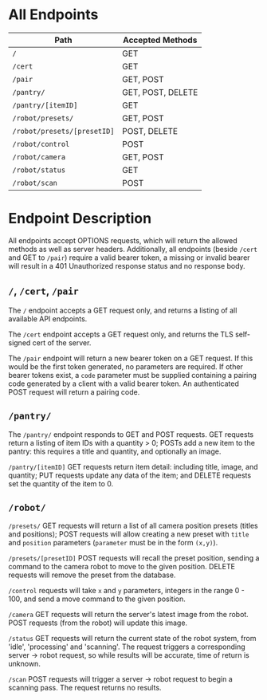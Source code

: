 All Endpoints
=============

| Path                          | Accepted Methods  |
| ----------------------------- | ----------------- |
| `/`                           | GET               |
| `/cert`                       | GET               |
| `/pair`                       | GET, POST         |
| `/pantry/`                    | GET, POST, DELETE |
| `/pantry/[itemID]`            | GET               |
| `/robot/presets/`             | GET, POST         |
| `/robot/presets/[presetID]`   | POST, DELETE      |
| `/robot/control`              | POST              |
| `/robot/camera`		| GET, POST	    |
| `/robot/status`		| GET		    |
| `/robot/scan`			| POST		    |

Endpoint Description
====================

All endpoints accept OPTIONS requests, which will return the allowed methods as well as server headers.
Additionally, all endpoints (beside `/cert` and GET to `/pair`) require a valid bearer token, a missing or invalid bearer will result in a 401 Unauthorized response status and no response body.

## `/`, `/cert`, `/pair`
The `/` endpoint accepts a GET request only, and returns a listing of all available API endpoints.

The `/cert` endpoint accepts a GET request only, and returns the TLS self-signed cert of the server.

The `/pair` endpoint will return a new bearer token on a GET request. If this would be the first token generated, no parameters are required. If other bearer tokens exist, a `code` parameter must be supplied containing a pairing code generated by a client with a valid bearer token. An authenticated POST request will return a pairing code. 

## `/pantry/`
The `/pantry/` endpoint responds to GET and POST requests. GET requests return a listing of item IDs with a quantity > 0; POSTs add a new item to the pantry: this requires a title and quantity, and optionally an image.

`/pantry/[itemID]` GET requests return item detail: including title, image, and quantity; PUT requests update any data of the item; and DELETE requests set the quantity of the item to 0.

## `/robot/`
`/presets/` GET requests will return a list of all camera position presets (titles and positions); POST requests will allow creating a new preset with `title` and `position` parameters (`parameter` must be in the form `(x,y)`).

`/presets/[presetID]` POST requests will recall the preset position, sending a command to the camera robot to move to the given position. DELETE requests will remove the preset from the database.

`/control` requests will take `x` and `y` parameters, integers in the range 0 - 100, and send a move command to the given position.

`/camera` GET requests will return the server's latest image from the robot. POST requests (from the robot) will update this image.

`/status` GET requests will return the current state of the robot system, from 'idle', 'processing' and 'scanning'. The request triggers a corresponding server -> robot request, so while results will be accurate, time of return is unknown.

`/scan` POST requests will trigger a server -> robot request to begin a scanning pass. The request returns no results.
